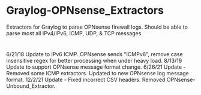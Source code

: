 # Graylog-OPNsense_Extractors
Extractors for Graylog to parse OPNsense firewall logs. Should be able to parse most all IPv4/IPv6, ICMP, UDP, & TCP messages.
#
6/21/18 Update to IPv6 ICMP. OPNsense sends "ICMPv6", remove case insensitive regex for better processing when under heavy load.
8/13/19 Update to support OPNsense message format change.
6/26/21 Update - Removed some ICMP extractors. Updated to new OPNsense log message format.
12/2/21 Update - Fixed incorrect CSV headers. Removed OPNsense-Unbound_Extractor. 


